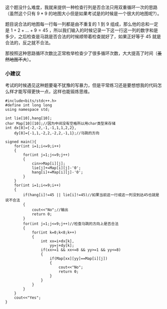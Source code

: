 这个题没什么难度，我就来提供一种检查行列是否合法只用双重循环一次的思路（虽然这个只有 $9*9$ 的地图大小但是如果考试是的时候是一个很大的地图呢?）。

题目说合法的地图每一行每一列都是由不重复的 $1$ 到 $9$ 组成，那么他的总和一定是 $1+2+…+9=45$ ，所以我们输入的时候记录一下这一行这一列的数字和是多少，之后检查是马跳是否合法的时候顺带着检查就好了，如果正好等于 $45$ 就是合法的，反之就不合法。

那按照这种思路循环次数比正常枚举检查少了很多循环次数，大大提高了时间（~~虽然地图不大~~）。

### 小建议

考试的时候遇见这种题要毫不犹豫的写暴力，但是平常练习还是要想想我的代码怎么样才能写得更快一点，这样也能锻炼思维。

```
#include<bits/stdc++.h>
#define int long long
using namespace std;

int lie[10],hang[10];
char Map[10][10];//因为中间没有空格所以用char类型来存储 
int dx[8]={-2,-2,-1,-1,1,1,2,2},
	dy[8]={-1,1,-2,2,-2,2,-1,1};//马跳的方向 

signed main(){
	for(int i=1;i<=9;i++)
	{
		for(int j=1;j<=9;j++)
		{
			cin>>Map[i][j];
			lie[j]+=Map[i][j]-'0';
			hang[i]+=Map[i][j]-'0'; 
		}
	}
	for(int i=1;i<=9;i++)
	{
		if(hang[i]!=45 || lie[i]!=45)//如果当前这一行或这一列没到达45也就是说不合法 
		{
			cout<<"No";//输出 
			return 0;
		}
		for(int j=1;j<=9;j++)//检查马跳的方向上是否合法 
		{
			for(int k=0;k<8;k++)
			{
				int xx=i+dx[k],
					yy=j+dy[k];
				if(xx>=1 && xx<=8 && yy>=1 && yy<=8)
				{
					if(Map[xx][yy]==Map[i][j])
					{
						cout<<"No";
						return 0;
					}
				}
			}
		}
	}
	cout<<"Yes";
}

```
